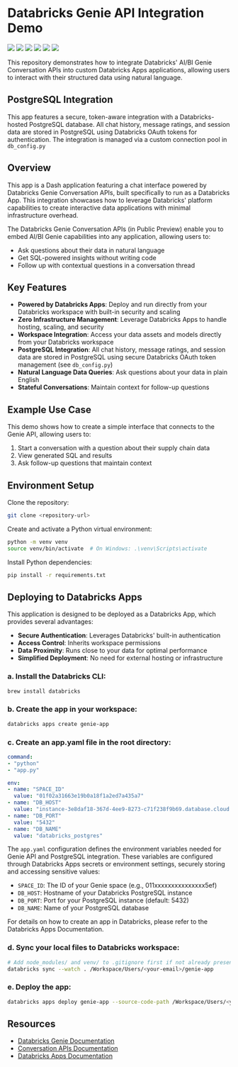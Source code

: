 # Databricks Genie API Integration Demo

![](./assets/genie_room0.png)
![](./assets/genie_pg1.png)
![](./assets/genie_pg2.png)
![](./assets/genie_pg3.png)
![](./assets/genie_pg4.png)
![](./assets/genie_pg5.png)

This repository demonstrates how to integrate Databricks' AI/BI Genie Conversation APIs into custom Databricks Apps applications, allowing users to interact with their structured data using natural language.

## PostgreSQL Integration

This app features a secure, token-aware integration with a Databricks-hosted PostgreSQL database. All chat history, message ratings, and session data are stored in PostgreSQL using Databricks OAuth tokens for authentication. The integration is managed via a custom connection pool in `db_config.py`


## Overview

This app is a Dash application featuring a chat interface powered by Databricks Genie Conversation APIs, built specifically to run as a Databricks App. This integration showcases how to leverage Databricks' platform capabilities to create interactive data applications with minimal infrastructure overhead.

The Databricks Genie Conversation APIs (in Public Preview) enable you to embed AI/BI Genie capabilities into any application, allowing users to:
- Ask questions about their data in natural language
- Get SQL-powered insights without writing code
- Follow up with contextual questions in a conversation thread

## Key Features

- **Powered by Databricks Apps**: Deploy and run directly from your Databricks workspace with built-in security and scaling
- **Zero Infrastructure Management**: Leverage Databricks Apps to handle hosting, scaling, and security
- **Workspace Integration**: Access your data assets and models directly from your Databricks workspace
- **PostgreSQL Integration**: All chat history, message ratings, and session data are stored in PostgreSQL using secure Databricks OAuth token management (see `db_config.py`)
- **Natural Language Data Queries**: Ask questions about your data in plain English
- **Stateful Conversations**: Maintain context for follow-up questions

## Example Use Case

This demo shows how to create a simple interface that connects to the Genie API, allowing users to:
1. Start a conversation with a question about their supply chain data
2. View generated SQL and results
3. Ask follow-up questions that maintain context

## Environment Setup

Clone the repository:
```bash
git clone <repository-url>
```

Create and activate a Python virtual environment:
```bash
python -m venv venv
source venv/bin/activate  # On Windows: .\venv\Scripts\activate
```

Install Python dependencies:
```bash
pip install -r requirements.txt
```

## Deploying to Databricks Apps

This application is designed to be deployed as a Databricks App, which provides several advantages:

- **Secure Authentication**: Leverages Databricks' built-in authentication
- **Access Control**: Inherits workspace permissions
- **Data Proximity**: Runs close to your data for optimal performance
- **Simplified Deployment**: No need for external hosting or infrastructure

### a. Install the Databricks CLI:

```bash
brew install databricks
```

### b. Create the app in your workspace:

```bash
databricks apps create genie-app
```

### c. Create an app.yaml file in the root directory:

```yaml
command:
- "python"
- "app.py"

env:
- name: "SPACE_ID"
  value: "01f02a31663e19b0a18f1a2ed7a435a7"
- name: "DB_HOST"
  value: "instance-3e8daf18-367d-4ee9-8273-c71f238f9b69.database.cloud.databricks.com"
- name: "DB_PORT"
  value: "5432"
- name: "DB_NAME"
  value: "databricks_postgres"
```

The `app.yaml` configuration defines the environment variables needed for Genie API and PostgreSQL integration. These variables are configured through Databricks Apps secrets or environment settings, securely storing and accessing sensitive values:

- `SPACE_ID`: The ID of your Genie space (e.g., 011xxxxxxxxxxxxxxx5ef)
- `DB_HOST`: Hostname of your Databricks PostgreSQL instance
- `DB_PORT`: Port for your PostgreSQL instance (default: 5432)
- `DB_NAME`: Name of your PostgreSQL database

For details on how to create an app in Databricks, please refer to the Databricks Apps Documentation.

### d. Sync your local files to Databricks workspace:

```bash
# Add node_modules/ and venv/ to .gitignore first if not already present
databricks sync --watch . /Workspace/Users/<your-email>/genie-app
```

### e. Deploy the app:

```bash
databricks apps deploy genie-app --source-code-path /Workspace/Users/<your-email>/genie-app
```

## Resources

- [Databricks Genie Documentation](https://docs.databricks.com/aws/en/genie)
- [Conversation APIs Documentation](https://docs.databricks.com/api/workspace/genie)
- [Databricks Apps Documentation](https://docs.databricks.com/aws/en/dev-tools/databricks-apps/)


